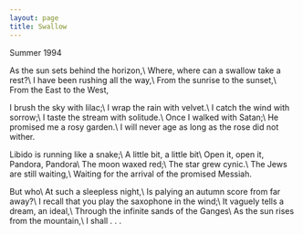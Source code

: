 ```yaml
---
layout: page
title: Swallow
---
```


Summer 1994 

As the sun sets behind the horizon,\\
Where, where can a swallow take a rest?\\
I have been rushing all the way,\\
From the sunrise to the sunset,\\
From the East to the West,

I brush the sky with lilac;\\
I wrap the rain with velvet.\\
I catch the wind with sorrow;\\
I taste the stream with solitude.\\
Once I walked with Satan;\\
He promised me a rosy garden.\\
I will never age as long as the rose did not wither.

Libido is running like a snake;\\
A little bit, a little bit\\
Open it, open it, Pandora, Pandora\\
The moon waxed red;\\
The star grew cynic.\\
The Jews are still waiting,\\
Waiting for the arrival of the promised Messiah.

But who\\
At such a sleepless night,\\
Is palying an autumn score from far away?\\
I recall that you play the saxophone in the wind;\\
It vaguely tells a dream, an ideal,\\
Through the infinite sands of the Ganges\\
As the sun rises from the mountain,\\
I shall . . .

